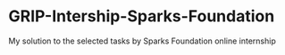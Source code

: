 # GRIP-Intership-Sparks-Foundation
My solution to the selected tasks by Sparks Foundation online internship
